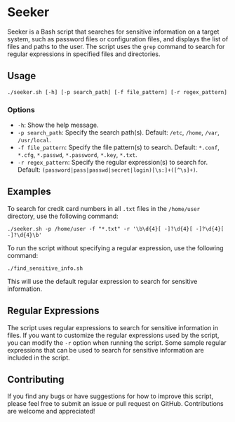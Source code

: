 # Seeker

Seeker is a Bash script that searches for sensitive information on a target system, such as password files or configuration files, and displays the list of files and paths to the user. The script uses the `grep` command to search for regular expressions in specified files and directories.

## Usage

`./seeker.sh [-h] [-p search_path] [-f file_pattern] [-r regex_pattern]` 

### Options

-   `-h`: Show the help message.
-   `-p search_path`: Specify the search path(s). Default: `/etc`, `/home`, `/var`, `/usr/local`.
-   `-f file_pattern`: Specify the file pattern(s) to search. Default: `*.conf`, `*.cfg`, `*.passwd`, `*.password`, `*.key`, `*.txt`.
-   `-r regex_pattern`: Specify the regular expression(s) to search for. Default: `(password|pass|passwd|secret|login)[\s:]+([^\s]+)`.

## Examples

To search for credit card numbers in all `.txt` files in the `/home/user` directory, use the following command:

`./seeker.sh -p /home/user -f "*.txt" -r '\b\d{4}[ -]?\d{4}[ -]?\d{4}[ -]?\d{4}\b'` 

To run the script without specifying a regular expression, use the following command:

`./find_sensitive_info.sh` 

This will use the default regular expression to search for sensitive information.

## Regular Expressions

The script uses regular expressions to search for sensitive information in files. If you want to customize the regular expressions used by the script, you can modify the `-r` option when running the script. Some sample regular expressions that can be used to search for sensitive information are included in the script.

## Contributing

If you find any bugs or have suggestions for how to improve this script, please feel free to submit an issue or pull request on GitHub. Contributions are welcome and appreciated!
